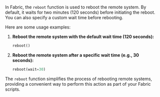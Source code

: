 In Fabric, the `reboot` function is used to reboot the remote system. By default, it waits for two minutes (120 seconds) before initiating the reboot. You can also specify a custom wait time before rebooting.

Here are some usage examples:

1. **Reboot the remote system with the default wait time (120 seconds):**
   ```python
   reboot()
   ```

2. **Reboot the remote system after a specific wait time (e.g., 30 seconds):**
   ```python
   reboot(wait=30)
   ```

The `reboot` function simplifies the process of rebooting remote systems, providing a convenient way to perform this action as part of your Fabric scripts.